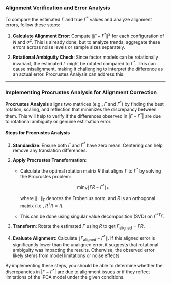 ### Alignment Verification and Error Analysis

To compare the estimated $\Gamma$ and true $\Gamma^*$ values and analyze alignment errors, follow these steps:

1. **Calculate Alignment Error**: Compute $\| \Gamma - \Gamma^* \|^2$ for each configuration of $N$ and $\sigma^2$. This is already done, but to analyze trends, aggregate these errors across noise levels or sample sizes separately.

2. **Rotational Ambiguity Check**: Since factor models can be rotationally invariant, the estimated $\Gamma$ might be rotated compared to $\Gamma^*$. This can cause misalignment, making it challenging to interpret the difference as an actual error. Procrustes Analysis can address this.

---

### Implementing Procrustes Analysis for Alignment Correction

**Procrustes Analysis** aligns two matrices (e.g., $\Gamma$ and $\Gamma^*$) by finding the best rotation, scaling, and reflection that minimizes the discrepancy between them. This will help to verify if the differences observed in $|\Gamma - \Gamma^*|$ are due to rotational ambiguity or genuine estimation error.

#### Steps for Procrustes Analysis

1. **Standardize**: Ensure both $\Gamma$ and $\Gamma^*$ have zero mean. Centering can help remove any translation differences.

2. **Apply Procrustes Transformation**:
   - Calculate the optimal rotation matrix $R$ that aligns $\Gamma$ to $\Gamma^*$ by solving the Procrustes problem:

     $$
     \min_{R} \| \Gamma R - \Gamma^* \|_F
     $$

     where $\| \cdot \|_F$ denotes the Frobenius norm, and $R$ is an orthogonal matrix (i.e., $R^T R = I$).
   - This can be done using singular value decomposition (SVD) on $\Gamma^{*T} \Gamma$.

3. **Transform**: Rotate the estimated $\Gamma$ using $R$ to get $\Gamma_{\text{aligned}} = \Gamma R$.

4. **Evaluate Alignment**: Calculate $\| \Gamma_{\text{aligned}} - \Gamma^* \|$. If this aligned error is significantly lower than the unaligned error, it suggests that rotational ambiguity was impacting the results. Otherwise, the observed error likely stems from model limitations or noise effects.

By implementing these steps, you should be able to determine whether the discrepancies in $|\Gamma - \Gamma^*|$ are due to alignment issues or if they reflect limitations of the IPCA model under the given conditions.
